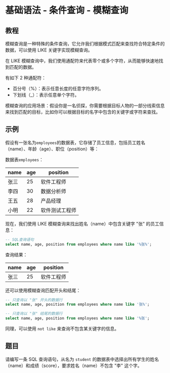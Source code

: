 # 基础语法 - 条件查询 - 模糊查询

## 教程

模糊查询是一种特殊的条件查询，它允许我们根据模式匹配来查找符合特定条件的数据，可以使用 LIKE 关键字实现模糊查询。

在 LIKE 模糊查询中，我们使用通配符来代表零个或多个字符，从而能够快速地找到匹配的数据。

有如下 2 种通配符：
- 百分号（%）：表示任意长度的任意字符序列。
- 下划线（_）：表示任意单个字符。

模糊查询的应用场景：假设你是一名侦探，你需要根据目标人物的一部分线索信息来找到匹配的目标，比如你可以根据目标的名字中包含的关键字或字符来查找。



## 示例

假设有一张名为`employees`的数据表，它存储了员工信息，包括员工姓名（name）、年龄（age）、职位（position）等：

数据表`employees`：

|   name   | age | position       |
|----------|-----|----------------|
|   张三   |  25 | 软件工程师     |
|   李四   |  30 | 数据分析师     |
|   王五   |  28 | 产品经理       |
|   小明   |  22 | 软件测试工程师 |



现在，我们使用 LIKE 模糊查询来找出姓名（name）中包含关键字 "张" 的员工信息：

```sql
-- SQL查询语句
select name, age, position from employees where name like '%张%';
```



查询结果：

|   name   | age | position       |
|----------|-----|----------------|
|   张三   |  25 | 软件工程师     |



还可以使用模糊查询匹配开头和结尾：

```sql
-- 只查询以 "张" 开头的数据行
select name, age, position from employees where name like '张%';

-- 只查询以 "张" 结尾的数据行
select name, age, position from employees where name like '%张';
```



同理，可以使用 `not like` 来查询不包含某关键字的信息。 



## 题目

请编写一条 SQL 查询语句，从名为 `student` 的数据表中选择出所有学生的姓名（name）和成绩（score），要求姓名（name）不包含 "李" 这个字。
